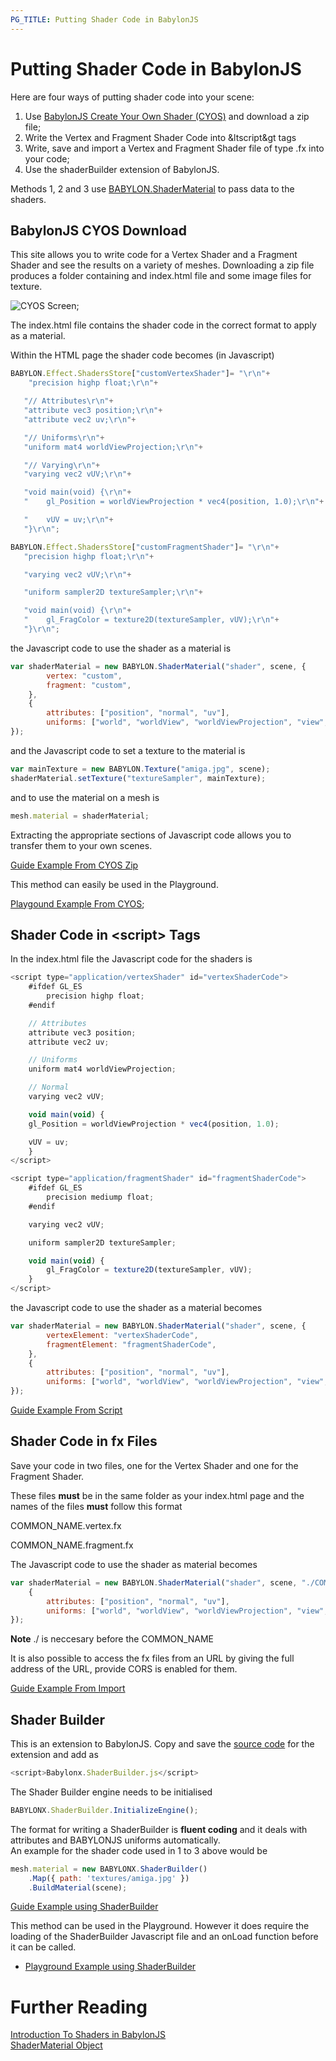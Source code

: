 ```yaml
---
PG_TITLE: Putting Shader Code in BabylonJS
---
```


# Putting Shader Code in BabylonJS
Here are four ways of putting shader code into your scene:

1. Use [BabylonJS Create Your Own Shader (CYOS)](https://www.babylonjs.com/cyos/) and download a zip file; 
2. Write the Vertex and Fragment Shader Code into &ltscript&gt tags
3. Write, save and import a Vertex and Fragment Shader file of type .fx into your code; 
4. Use the shaderBuilder extension of BabylonJS.

Methods 1, 2 and 3 use [BABYLON.ShaderMaterial](/advanced/Shader_Material.html) to pass data to the shaders.

## BabylonJS CYOS Download

This site allows you to write code for a Vertex Shader and a Fragment Shader and see the results on a variety of meshes. 
Downloading a zip file produces a folder containing and index.html file and some image files for texture.

![CYOS Screen](/img/how_to/Shaders/cyos1.jpg);

The index.html file contains the shader code in the correct format to apply as a material.

Within the HTML page the shader code becomes (in Javascript)

```javascript
BABYLON.Effect.ShadersStore["customVertexShader"]= "\r\n"+
    "precision highp float;\r\n"+

   "// Attributes\r\n"+
   "attribute vec3 position;\r\n"+
   "attribute vec2 uv;\r\n"+

   "// Uniforms\r\n"+
   "uniform mat4 worldViewProjection;\r\n"+

   "// Varying\r\n"+
   "varying vec2 vUV;\r\n"+

   "void main(void) {\r\n"+
   "    gl_Position = worldViewProjection * vec4(position, 1.0);\r\n"+

   "    vUV = uv;\r\n"+
   "}\r\n";

BABYLON.Effect.ShadersStore["customFragmentShader"]= "\r\n"+
   "precision highp float;\r\n"+

   "varying vec2 vUV;\r\n"+

   "uniform sampler2D textureSampler;\r\n"+

   "void main(void) {\r\n"+
   "    gl_FragColor = texture2D(textureSampler, vUV);\r\n"+
   "}\r\n";
```

the Javascript code to use the shader as a material is

```javascript
var shaderMaterial = new BABYLON.ShaderMaterial("shader", scene, {
        vertex: "custom",
        fragment: "custom",
    },
    {
        attributes: ["position", "normal", "uv"],
        uniforms: ["world", "worldView", "worldViewProjection", "view", "projection"]
});
```

and the Javascript code to set a texture to the material is

```javascript
var mainTexture = new BABYLON.Texture("amiga.jpg", scene);
shaderMaterial.setTexture("textureSampler", mainTexture);
```

and to use the material on a mesh is

```javascript
mesh.material = shaderMaterial;
```

Extracting the appropriate sections of Javascript code allows you to transfer them to your own scenes.

[Guide Example From CYOS Zip](https://babylonjsguide.github.io/examples/cyoszip.html)

This method can easily be used in the Playground.

[Playgound Example From CYOS](https://www.babylonjs-playground.com/#1OH09K#1);

## Shader Code in &lt;script&gt; Tags

In the index.html file the Javascript code for the shaders is

```javascript
<script type="application/vertexShader" id="vertexShaderCode">
    #ifdef GL_ES
        precision highp float;
    #endif

    // Attributes
    attribute vec3 position;
    attribute vec2 uv;

    // Uniforms
    uniform mat4 worldViewProjection;

    // Normal
    varying vec2 vUV;

    void main(void) {
    gl_Position = worldViewProjection * vec4(position, 1.0);

    vUV = uv;
    }
</script>

<script type="application/fragmentShader" id="fragmentShaderCode">
    #ifdef GL_ES
        precision mediump float;
    #endif

    varying vec2 vUV;

    uniform sampler2D textureSampler;

    void main(void) {
        gl_FragColor = texture2D(textureSampler, vUV);
    }
</script>
```

the Javascript code to use the shader as a material becomes

```javascript
var shaderMaterial = new BABYLON.ShaderMaterial("shader", scene, {
        vertexElement: "vertexShaderCode",
        fragmentElement: "fragmentShaderCode",
    },
    {
        attributes: ["position", "normal", "uv"],
        uniforms: ["world", "worldView", "worldViewProjection", "view", "projection"]
});
```

[Guide Example From Script](https://babylonjsguide.github.io/examples/scriptcode.html)

## Shader Code in fx Files
Save your code in two files, one for the Vertex Shader and one for the Fragment Shader. 

These files **must** be in the same folder as your index.html page and the names of the files **must** follow this format

COMMON\_NAME.vertex.fx

COMMON\_NAME.fragment.fx

The Javascript code to use the shader as material becomes

```javascript
var shaderMaterial = new BABYLON.ShaderMaterial("shader", scene, "./COMMON_NAME",
    {
        attributes: ["position", "normal", "uv"],
        uniforms: ["world", "worldView", "worldViewProjection", "view", "projection"]
});
```

**Note**  ./ is neccesary before the COMMON_NAME

It is also possible to access the fx files from an URL by giving the full address of the URL, 
provide CORS is enabled for them.

[Guide Example From Import](https://babylonjsguide.github.io/examples/importcode.html)

## Shader Builder

This is an extension to BabylonJS. Copy and save the [source code](https://github.com/BabylonJS/Extensions/blob/master/ShaderBuilder/Babylonx.ShaderBuilder.js) for the extension and add as

```javascript
<script>Babylonx.ShaderBuilder.js</script>
```
The Shader Builder engine needs to be initialised

```javascript
BABYLONX.ShaderBuilder.InitializeEngine();
```

The format for writing a ShaderBuilder is **fluent coding** and it deals with attributes and BABYLONJS uniforms automatically.  
An example for the shader code used in 1 to 3 above would be

```javascript
mesh.material = new BABYLONX.ShaderBuilder()
	.Map({ path: 'textures/amiga.jpg' })
    .BuildMaterial(scene);
```
[Guide Example using ShaderBuilder](https://babylonjsguide.github.io/examples/basiccodeSB.html)

This method can be used in the Playground. However it does require the loading of the ShaderBuilder Javascript file and an onLoad 
function before it can be called.

* [Playground Example using ShaderBuilder](https://www.babylonjs-playground.com/#NCY1Q#1)

# Further Reading

[Introduction To Shaders in BabylonJS](/advanced/Overview.html)  
[ShaderMaterial Object](/advanced/Shader_Material.html)